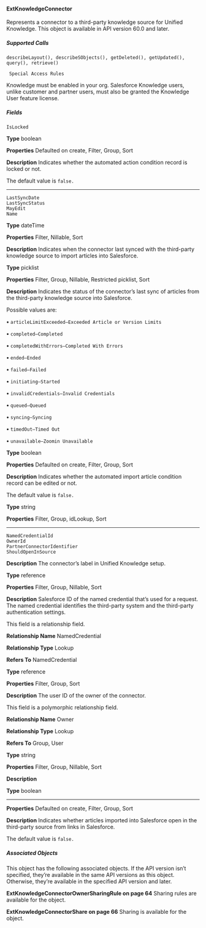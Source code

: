 #### ExtKnowledgeConnector

Represents a connector to a third-party knowledge source for Unified Knowledge. This object is available in API version 60.0 and later.

##### Supported Calls
```
describeLayout(), describeSObjects(), getDeleted(), getUpdated(), query(), retrieve()

 Special Access Rules

```
Knowledge must be enabled in your org. Salesforce Knowledge users, unlike customer and partner users, must also be granted
the Knowledge User feature license.

##### Fields

```
IsLocked

```

**Type**
boolean

**Properties**
Defaulted on create, Filter, Group, Sort

**Description**
Indicates whether the automated action condition record is locked or not.

The default value is `false.`


-----

```
LastSyncDate
LastSyncStatus
MayEdit
Name

```

**Type**
dateTime

**Properties**
Filter, Nillable, Sort

**Description**
Indicates when the connector last synced with the third-party knowledge source to import
articles into Salesforce.

**Type**
picklist

**Properties**
Filter, Group, Nillable, Restricted picklist, Sort

**Description**
Indicates the status of the connector’s last sync of articles from the third-party knowledge
source into Salesforce.

Possible values are:

**•** `articleLimitExceeded—Exceeded Article or Version Limits`

**•** `completed—Completed`

**•** `completedWithErrors—Completed With Errors`

**•** `ended—Ended`

**•** `failed—Failed`

**•** `initiating—Started`

**•** `invalidCredentials—Invalid Credentials`

**•** `queued—Queued`

**•** `syncing—Syncing`

**•** `timedOut—Timed Out`

**•** `unavailable—Zoomin Unavailable`

**Type**
boolean

**Properties**
Defaulted on create, Filter, Group, Sort

**Description**
Indicates whether the automated import article condition record can be edited or not.

The default value is `false.`

**Type**
string

**Properties**
Filter, Group, idLookup, Sort


-----

```
NamedCredentialId
OwnerId
PartnerConnectorIdentifier
ShouldOpenInSource

```

**Description**
The connector’s label in Unified Knowledge setup.

**Type**
reference

**Properties**
Filter, Group, Nillable, Sort

**Description**
Salesforce ID of the named credential that’s used for a request. The named credential identifies
the third-party system and the third-party authentication settings.

This field is a relationship field.

**Relationship Name**
NamedCredential

**Relationship Type**
Lookup

**Refers To**
NamedCredential

**Type**
reference

**Properties**
Filter, Group, Sort

**Description**
The user ID of the owner of the connector.

This field is a polymorphic relationship field.

**Relationship Name**
Owner

**Relationship Type**
Lookup

**Refers To**
Group, User

**Type**
string

**Properties**
Filter, Group, Nillable, Sort

**Description**

**Type**
boolean


-----

**Properties**
Defaulted on create, Filter, Group, Sort

**Description**
Indicates whether articles imported into Salesforce open in the third-party source from links
in Salesforce.

The default value is `false.`

##### Associated Objects

This object has the following associated objects. If the API version isn’t specified, they’re available in the same API versions as this object.
Otherwise, they’re available in the specified API version and later.

**ExtKnowledgeConnectorOwnerSharingRule on page 64**
Sharing rules are available for the object.

**ExtKnowledgeConnectorShare on page 66**
Sharing is available for the object.
